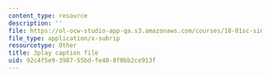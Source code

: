 ```yaml
---
content_type: resource
description: ''
file: https://ol-ocw-studio-app-qa.s3.amazonaws.com/courses/18-01sc-single-variable-calculus-fall-2010/92c4f5e9398755bdfe488f0bb2ce913f_-MI0b4h3rS0.srt
file_type: application/x-subrip
resourcetype: Other
title: 3play caption file
uid: 92c4f5e9-3987-55bd-fe48-8f0bb2ce913f
---
```

